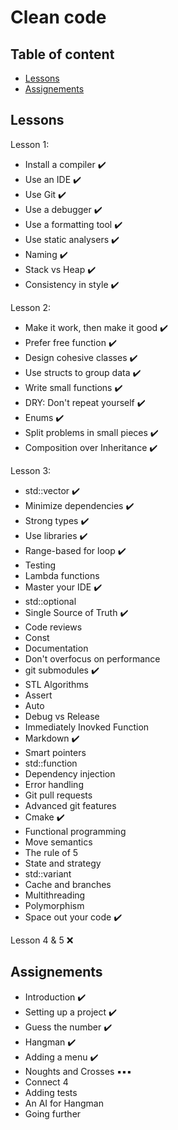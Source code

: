 #  Clean code

## Table of content

  - [Lessons](#lessons)
  - [Assignements](#assignements)

## Lessons

Lesson 1:

- Install a compiler :heavy_check_mark:
- Use an IDE :heavy_check_mark:
- Use Git :heavy_check_mark:
- Use a debugger :heavy_check_mark:
- Use a formatting tool :heavy_check_mark:
- Use static analysers :heavy_check_mark:
- Naming :heavy_check_mark:
- Stack vs Heap :heavy_check_mark:
- Consistency in style :heavy_check_mark:

Lesson 2:
- Make it work, then make it good :heavy_check_mark:
- Prefer free function :heavy_check_mark:
- Design cohesive classes :heavy_check_mark:
- Use structs to group data :heavy_check_mark:
- Write small functions :heavy_check_mark:
- DRY: Don't repeat yourself :heavy_check_mark:
- Enums :heavy_check_mark:
- Split problems in small pieces :heavy_check_mark:
- Composition over Inheritance :heavy_check_mark:

Lesson 3:
- std::vector :heavy_check_mark:
- Minimize dependencies :heavy_check_mark:
- Strong types :heavy_check_mark:
- Use libraries :heavy_check_mark:
- Range-based for loop :heavy_check_mark:
- Testing
- Lambda functions
- Master your IDE :heavy_check_mark:
- std::optional
- Single Source of Truth :heavy_check_mark:
- Code reviews
- Const
- Documentation
- Don't overfocus on performance
- git submodules :heavy_check_mark:
- STL Algorithms
- Assert
- Auto
- Debug vs Release
- Immediately Inovked Function
- Markdown :heavy_check_mark:
- Smart pointers
- std::function
- Dependency injection
- Error handling
- Git pull requests
- Advanced git features
- Cmake :heavy_check_mark:
- Functional programming
- Move semantics
- The rule of 5
- State and strategy
- std::variant
- Cache and branches
- Multithreading
- Polymorphism
- Space out your code :heavy_check_mark:

Lesson 4 & 5 :x:


## Assignements

- Introduction :heavy_check_mark:
- Setting up a project :heavy_check_mark:
- Guess the number :heavy_check_mark:
- Hangman :heavy_check_mark:
- Adding a menu :heavy_check_mark:
- Noughts and Crosses :black_small_square::black_small_square::black_small_square:
- Connect 4 
- Adding tests 
- An AI for Hangman 
- Going further 